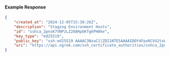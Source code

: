 <!-- Code generated for API Clients. DO NOT EDIT. -->

#### Example Response

```json
{
	"created_at": "2024-12-05T15:38:26Z",
	"description": "Staging Environment Hosts",
	"id": "sshca_2pnsK7VNPzLZ288HpbKTgkPH8ke",
	"key_type": "ed25519",
	"public_key": "ssh-ed25519 AAAAC3NzaC1lZDI1NTE5AAAAIDOY4FpxRCVU2txWq69hX3kC5bq57/AfwmAGQ+sD3QeJ",
	"uri": "https://api.ngrok.com/ssh_certificate_authorities/sshca_2pnsK7VNPzLZ288HpbKTgkPH8ke"
}
```
